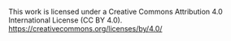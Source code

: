 This work is licensed under a Creative Commons Attribution 4.0 International License (CC BY 4.0).
https://creativecommons.org/licenses/by/4.0/
